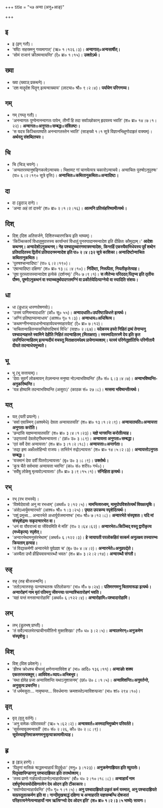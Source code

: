 +++
title = "५७ अन्वा (अनु+आङ्)"

+++

## इ
- इ (इण् गतौ)।
- 'षष्टिः सहस्रमनु गव्यमागात्' (ऋ० १।१२६।३)। **अन्वागात्=अन्वसार्षीत्।**
- 'सोमं राजानं क्रीतमन्वायन्ति' (ऐ० ब्रा० १।१५)। **उक्तोऽर्थः।**

## ख्या
- ख्या (ख्याञ् प्रकथने)।
- 'दश मातॄर्दश पितॄन् इत्यन्वाख्याय' (लाट्या० श्रौ० ९।२।४)। **पर्यायेण परिगणय्य।**

## गम्
- गम् (गम्लृ गतौ)।
- 'अनन्वागतः पुण्येनानन्वागतः पापेन, तीर्णो हि तदा सर्वाञ्छोकान् हृदयस्य भवति' (श० ब्रा० १४।७।१।२२)। **अन्वागतः=अनुगतः=सम्बद्धः=संश्लिष्टः।**
- 'स यदत्र किञ्चित्पश्यति अनन्वागतस्तेन भवति' (साङ्ख्ये १।१ सूत्रे विज्ञानभिक्षुणोदाहृतं वाक्यम्)। **अर्थस्तु संशब्दितचरः।**

## चि
- चि (चिञ् चयने)।
- 'अन्यतरस्यानुषङ्गिकत्वेऽन्वाचयः। भिक्षामट गां चानयेत्यत्र चकारोऽन्वाचये। अन्वाचितः पुरुषोऽनुपुरुषः' (पा० ६।२।१९० सूत्रे वृत्तिः)। **अन्वाचितः=कथितानुकथितः=अन्वादिष्टः।**

## दा
- दा (डुदाञ् दाने)।
- 'अन्वा अहं तां दास्ये' (श० ब्रा० २।१।२।१६)। **आत्मनि प्रतिसंहरिष्यामीत्यर्थः।**

## दिश्
- दिश् (दिश अतिसर्जने, दिशिरुच्चारणक्रिय इति भाष्यम्)।
- 'किञ्चित्कार्यं विधातुमुपात्तस्य कार्यान्तरं विधातुं पुनरुपादानमन्वादेश इति दीक्षितः कौमुद्याम्।' **आदेशः कथनम्। अन्वादेशोऽनुकथनम्। नेह पश्चादुच्चारणमात्रमन्वादेशः, किन्तर्हि एकस्यैवाभिधेयस्य पूर्वं शब्देन प्रतिपादितस्य द्वितीयं प्रतिपादनमन्वादेश इति पा० २।४।३२ सूत्रे काशिका। अन्वादिष्टोन्वाचितः कथितानुकथितः।**
- 'पुरुषश्चान्वादिष्टः' (पा० ६।२।१९०)।
- 'एषान्वादिष्टा दक्षिणा' (श० ब्रा० १३।८।४।१०)। **निर्दिष्टा, निरूपिता, नियतीकृतेत्याह।**
- 'पूषा पुरस्तात्तस्यान्वादेश इत्येकं (दर्शनम्)' (नि० ७।९।१)। **स त्वैतेभ्यः परिददत् पितृभ्य इति तृतीयः पौष्णः, पूष्णोऽनुकथनं वा स्याच्चतुर्थपादगतमग्निं वा प्रकीर्तयेदित्याग्नेयो वा स्यादिति संशयः।**

## धा
- धा (डुधाञ् धारणपोषणयोः)।
- 'उत्तमं पाणिमन्वादधाति' (कौ० सू० ५५)। **अन्वादधाति=उपरिष्टान्निधत्ते इत्यर्थः।**
- 'अग्निं प्रतिष्ठाप्यान्वाधाय' (आश्व० गृ० १।३)। **अन्वाधाय=अधिश्रित्य।**
- 'कथमग्नीनन्वादधानोन्वाहार्यपचनमाहारयेत्' (ऐ० ब्रा० ७।१२)।
- 'याचितान्वाहितन्यासनिक्षेपादिष्वयं विधिः' (याज्ञ० २।६७)। **यदेकस्य हस्ते निहितं द्रव्यं तेनाप्यनु पश्चादन्यहस्ते स्वामिने देहीति निहितं तदन्वाहितम् (मिताक्षरा)। स्वस्मादितरस्मै देय इति कृत उपनिधिरन्वाहितम् इत्यन्यदीयं वचस्तु मिताक्षरामपेक्ष्य प्रायेणाव्यक्तम्। यत्स्वं परिणेतुर्ज्ञातिभिः परिणीतायै दीयते तदन्वाधेयमुच्यते।**

## भू
- भू (भू सत्तायाम्)।
- 'देवाः सुवर्गं लोकमायन् तेऽमन्यन्त मनुष्या नोऽन्वाभविष्यन्ति' (तै० सं० ६।३।४।७)। **अन्वाभविष्यन्ति-अनुकरिष्यन्ति।**
- 'यन्न होष्यामि तदन्वाभविष्यन्ति (असुराः)' (काठक सं० २७।८)। **मत्समा भविष्यन्तीत्यर्थः।**

## यत्
- यत् (यती प्रयत्ने)।
- 'सर्वा एवास्मिन् (अश्वमेधे) देवता अन्वायातयति' (श० ब्रा० १३।१।२।९)। **अन्वायातयति=अन्वायत्ता अनुगताः करोति।**
- 'छन्दांसि यज्ञमन्वायातयति' (श० ब्रा० ३।४।१।२३)। **यज्ञे भागवन्ति करोतीत्याह।**
- 'उद्गातर्या देवतोद्गीथमन्वायत्ता।' (छां० उ० ३।८९)। **अन्वायत्ता अनुगता=सम्बद्धा।**
- 'एतं सर्वे देवा अन्वायत्ताः' (श० ब्रा० ३।१।२।१८)। **अन्वायत्ताः=अन्तर्गताः।**
- 'तद्या इमा अक्षँल्लोहिन्यो राजयः। ताभिरेनं रुद्रोऽन्वायत्तः' (श० ब्रा० १४।५।२।३)। **अन्वायत्तोऽनुगतः सम्बद्धः।**
- 'यजमानं देवा दर्वीं पितरोऽन्वायत्ताः' (बृ० उ० ३।८।९)। **उक्तोर्थः।**
- 'कुत्र चैते सर्वभावा अन्वायत्ता भवन्ति' (का० सं० शरीर० गर्भ०)।
- 'सर्वेषु लोकेषु मृत्यवोऽन्वायत्ताः' (तै० ब्रा० ३।९।१५।१)। **संनिहिता इत्यर्थः।**

## रभ्
- रभ् (रभ राभस्ये)।
- 'विश्वेदेवासो अनु मा रभध्वम्' (अथर्व० २।१२।५)। **मामभित्वरध्वम्, मामुपोपविशतेत्यर्थं विवक्षत्यृषिः।**
- 'अंसेऽध्वर्युमन्वारभते' (आश्व० श्रौ० १।३।२५)। **पृष्ठत उपक्रम्य स्पृशेदित्यर्थः।**
- 'पशुं प्रमुच्य… अन्वारभेते अध्वर्युर्यजमानश्च' (भा० श्रौ० ७।१२।८)। **अन्वारभेते संस्पृशतः। यदि मां संस्पृशेद्रामः सकृदन्वारभेत वा।**
- 'धनं वा यौवराज्यं वा जीवेयमिति मे मति' (रा० २।६४।६२)। **अन्वारभेत=किञ्चिद् वस्तु द्वारीकृत्य (मध्येकृत्य) स्पृशेत्।**
- 'अन्वारभेथामनुसंरभेथाम्' (अथर्व० ६।१२२।३)। **हे जायापती परलोकहितं सत्कर्म अनुलक्ष्य तस्यारम्भः क्रियताम् इत्याह।**
- 'तं विद्याकर्मणी अन्वारभेते पूर्वप्रज्ञा च' (बृ० उ० ४।४।२)। **अन्वारभेते=अनुप्रपद्येते।**
- 'अस्यैता उभौ व्रीहियवावन्वारब्धौ भवतः' (श० ब्रा० ३।२।२।१४)। **अन्वारब्धौ संगतौ।**

## रुह्
- रुह् (रुह बीजजन्मनि)।
- 'ततोऽन्वारुरुहुः पत्न्यश्चतस्रः पतिलोकगाः' (भा० मौ० ७।२४)। **पतिमरणमनु चितामारूढा इत्यर्थः। अन्वारोहणं नाम मृतं पतिमनु जीवन्त्याः पत्न्याश्चितारोहणं भवति।**
- 'यज्ञं यन्तं मनसान्वारोहामि' (अथर्व० ६।१२२।४)। **अन्वारोहामि=पश्चादारोहामि।**

## लभ्
- लभ् (डुलभष् प्राप्तौ)।
- 'तं सर्वेऽन्वालभेरन्प्राचीनावीतिनो मुक्तशिखाः' (गौ० ध० ३।२।५)। **अन्वालभेरन्=अनुक्रमेण संस्पृशेयुः।**

## विश्
- विश् (विश प्रवेशने)।
- 'ह्रीश्च क्रोधश्च बीभत्सुं क्षणेनान्वाविवेश ह' (भा० आदि० १३६।११)। **अन्वाङोः शक्य एकतरस्त्यक्तुम्। आविवेश=व्याप=अभिबभूव।**
- 'यथा ह्येवेह प्रजा अन्वाविशन्ति यथाऽनुशासनम्' (छां० उ० ८।१।५)। **अन्वाविशन्ति=अनुवर्तन्ते, अनुसृत्य प्रचरन्ति।**
- 'तं धर्ममसुराः… नामृष्यन्त… विवर्धमानाः क्रमशस्तेऽन्वाविशन्प्रजाः' (भा० शां० २९४।१०)।

## वृत्
- वृत् (वृतु वर्तने)।
- 'अनु वामेकः पविराववर्त' (ऋ० ५।६२।२)। **अन्वाववर्त=अस्मदाभिमुख्येन परिवर्तते।**
- 'सूर्यस्यावृतमन्वावर्ते' (वा० सं० २।२६, कौ० उ० २।८।९)। **सूर्यस्यावृत्तिमाक्रमणमनुसृत्याक्रामामीत्याह।**

## हृ
- हृ (हृञ् हरणे)।
- 'पितॄणां मासिकं श्राद्धमन्वाहार्यं विदुर्बुधाः' (मनु० ३।१२३)। **अनुक्रमेणाह्रियत इति व्युत्पत्तेः। पितृयज्ञपिण्डाननु पश्चादाह्रियत इति तत्तथोक्तम्।**
- 'तस्य प्राणो गार्हपत्योऽपानोऽन्वाहार्यपचनः' (बौ० ध० २।१०।१८।८)। **अन्वाहार्यं नाम दर्शपूर्णमासयोर्दक्षिणात्वेन देय ओदन इति टीकाकारः।**
- 'सर्वाण्येवान्वाहार्यवन्ति' (गो० गृ० १।१।५)। **अनु पश्चादाह्रियते प्रकृतं कर्म यस्मात्, अनु पश्चादाह्रियते यत्प्रस्तुतात्कर्मण इति
वा। नान्दीमुखश्राद्धं दक्षिणा च अन्वाहरति यज्ञसम्बन्धि दोषजातं परिहरत्यनेनेत्यन्वाहार्यो नाम ऋत्विग्भ्यो देय ओदन इति' (श० ब्रा० १।२।३।५ भाष्ये) सायणः।**
